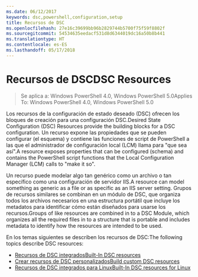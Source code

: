 ```yaml
---
ms.date: 06/12/2017
keywords: dsc,powershell,configuration,setup
title: Recursos de DSC
ms.openlocfilehash: 27e16c39699bb96b2829744b5700f75f59f8802f
ms.sourcegitcommit: 54534635eedacf531d8d6344019dc16a50b8b441
ms.translationtype: HT
ms.contentlocale: es-ES
ms.lasthandoff: 05/17/2018
---
```

# <a name="dsc-resources"></a><span data-ttu-id="4070e-103">Recursos de DSC</span><span class="sxs-lookup"><span data-stu-id="4070e-103">DSC Resources</span></span>

><span data-ttu-id="4070e-104">Se aplica a: Windows PowerShell 4.0, Windows PowerShell 5.0</span><span class="sxs-lookup"><span data-stu-id="4070e-104">Applies To: Windows PowerShell 4.0, Windows PowerShell 5.0</span></span>

<span data-ttu-id="4070e-105">Los recursos de la configuración de estado deseado (DSC) ofrecen los bloques de creación para una configuración DSC.</span><span class="sxs-lookup"><span data-stu-id="4070e-105">Desired State Configuration (DSC) Resources provide the building blocks for a DSC configuration.</span></span> <span data-ttu-id="4070e-106">Un recurso expone las propiedades que se pueden configurar (el esquema) y contiene las funciones de script de PowerShell a las que el administrador de configuración local (LCM) llama para "que sea así".</span><span class="sxs-lookup"><span data-stu-id="4070e-106">A resource exposes properties that can be configured (schema) and contains the PowerShell script functions that the Local Configuration Manager (LCM) calls to "make it so".</span></span>

<span data-ttu-id="4070e-107">Un recurso puede modelar algo tan genérico como un archivo o tan específico como una configuración de servidor IIS.</span><span class="sxs-lookup"><span data-stu-id="4070e-107">A resource can model something as generic as a file or as specific as an IIS server setting.</span></span>  <span data-ttu-id="4070e-108">Grupos de recursos similares se combinan en un módulo de DSC, que organiza todos los archivos necesarios en una estructura portátil que incluye los metadatos para identificar cómo están diseñados para usarse los recursos.</span><span class="sxs-lookup"><span data-stu-id="4070e-108">Groups of like resources are combined in to a DSC Module, which organizes all the required files in to a structure that is portable and includes metadata to identify how the resources are intended to be used.</span></span>

<span data-ttu-id="4070e-109">En los temas siguientes se describen los recursos de DSC:</span><span class="sxs-lookup"><span data-stu-id="4070e-109">The following topics describe DSC resources:</span></span>

- [<span data-ttu-id="4070e-110">Recursos de DSC integrados</span><span class="sxs-lookup"><span data-stu-id="4070e-110">Built-In DSC resources</span></span>](builtInResource.md)
- [<span data-ttu-id="4070e-111">Crear recursos de DSC personalizados</span><span class="sxs-lookup"><span data-stu-id="4070e-111">Build custom DSC resources</span></span>](authoringResource.md)
- [<span data-ttu-id="4070e-112">Recursos de DSC integrados para Linux</span><span class="sxs-lookup"><span data-stu-id="4070e-112">Built-In DSC resources for Linux</span></span>](lnxBuiltInResources.md)